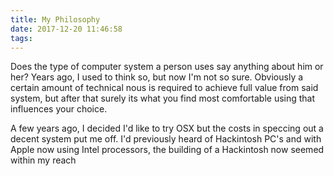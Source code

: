 ```yaml
---
title: My Philosophy
date: 2017-12-20 11:46:58
tags:
---
```

Does the type of computer system a person uses say anything about him or her? Years ago, I used to think so, but now I'm not so sure. Obviously a certain amount of technical nous is required to achieve full value from said system, but after that surely its what you find most comfortable using that influences your choice.

A few years ago, I decided I'd like to try OSX but the costs in speccing out a decent system put me off. I'd previously heard of Hackintosh PC's and with Apple now using Intel processors, the building of a Hackintosh now seemed within my reach